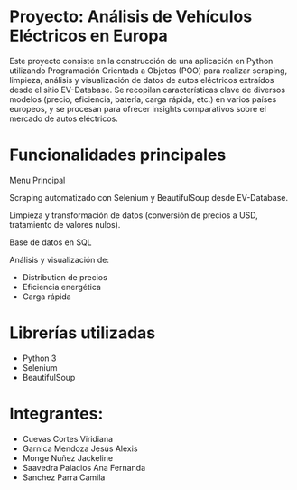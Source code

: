 # Proyecto: Análisis de Vehículos Eléctricos en Europa

Este proyecto consiste en la construcción de una aplicación en Python utilizando Programación Orientada a Objetos (POO) para realizar scraping, limpieza, análisis y visualización de datos de autos eléctricos extraídos desde el sitio EV-Database.
Se recopilan características clave de diversos modelos (precio, eficiencia, batería, carga rápida, etc.) en varios países europeos, y se procesan para ofrecer insights comparativos sobre el mercado de autos eléctricos.

# Funcionalidades principales
Menu Principal

Scraping automatizado con Selenium y BeautifulSoup desde EV-Database.

Limpieza y transformación de datos (conversión de precios a USD, tratamiento de valores nulos).

Base de datos en SQL

Análisis y visualización de:
- Distribution de precios
- Eficiencia energética
- Carga rápida

# Librerías utilizadas
- Python 3
- Selenium
- BeautifulSoup

# Integrantes:
- Cuevas Cortes Viridiana
- Garnica Mendoza Jesús Alexis
- Monge Nuñez Jackeline
- Saavedra Palacios Ana Fernanda
- Sanchez Parra Camila
